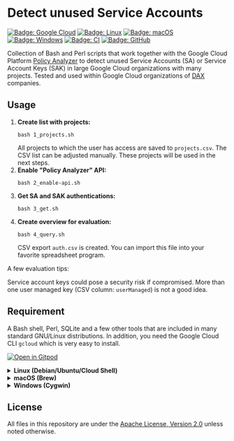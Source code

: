 # Detect unused Service Accounts

[![Badge: Google Cloud](https://img.shields.io/badge/Google%20Cloud-%234285F4.svg?logo=google-cloud&logoColor=white)](#readme)
[![Badge: Linux](https://img.shields.io/badge/Linux-FCC624.svg?logo=linux&logoColor=black)](#readme)
[![Badge: macOS](https://img.shields.io/badge/macOS-000000.svg?logo=apple&logoColor=white)](#readme)
[![Badge: Windows](https://img.shields.io/badge/Windows-008080.svg?logo=windows95&logoColor=white)](#readme)
[![Badge: CI](https://github.com/Cyclenerd/google-cloud-unused-service-accounts/actions/workflows/ci.yml/badge.svg)](https://github.com/Cyclenerd/google-cloud-unused-service-accounts/actions/workflows/ci.yml)
[![Badge: GitHub](https://img.shields.io/github/license/cyclenerd/google-cloud-unused-service-accounts)](https://github.com/Cyclenerd/google-cloud-unused-service-accounts/blob/master/LICENSE)


Collection of Bash and Perl scripts that work together with the
Google Cloud Platform [Policy Analyzer](https://cloud.google.com/policy-intelligence/docs/policy-analyzer-overview)
to detect unused Service Accounts (SA) or Service Account Keys (SAK)
in large Google Cloud organizations with many projects.
Tested and used within Google Cloud organizations of [DAX](https://en.wikipedia.org/wiki/DAX) companies.

## Usage

1. **Create list with projects:**
    ```shell
    bash 1_projects.sh
    ```
    All projects to which the user has access are saved to `projects.csv`.
    The CSV list can be adjusted manually.
    These projects will be used in the next steps.
1. **Enable "Policy Analyzer" API:**
    ```shell
    bash 2_enable-api.sh
    ```
1. **Get SA and SAK authentications:**
    ```shell
    bash 3_get.sh
    ```
1. **Create overview for evaluation:**
    ```shell
    bash 4_query.sh
    ```
    CSV export `auth.csv` is created.
    You can import this file into your favorite spreadsheet program.

A few evaluation tips:

Service account keys could pose a security risk if compromised.
More than one user managed key (CSV column: `userManaged`) is not a good idea.

## Requirement

A Bash shell, Perl, SQLite and a few other tools that are included in many standard GNU/Linux distributions.
In addition, you need the Google Cloud CLI `gcloud` which is very easy to install.

[![Open in Gitpod](https://gitpod.io/button/open-in-gitpod.svg)](https://gitpod.io/#https://github.com/Cyclenerd/google-cloud-unused-service-accounts)


<details>
<summary><b>Linux (Debian/Ubuntu/Cloud Shell)</b></summary>

Install these packages with dependencies:

```shell
sudo apt install     \
  libjson-xs-perl    \
  libdbd-sqlite3-perl
```

Install Google Cloud CLI `gcloud` following these instructions: <https://cloud.google.com/sdk/docs/install#deb>

</details>

<details>
<summary><b>macOS (Brew)</b></summary>

Install these [Homebrew](https://brew.sh/) packages with dependencies:

```shell
brew install perl
brew install cpanminus pkg-config
brew install sqlite3
brew install --cask google-cloud-sdk
```

Install Perl modules with cpanminus:
```shell
cpanm --installdeps .
```

Install Google Cloud CLI `gcloud` following these instructions: <https://cloud.google.com/sdk/docs/install#deb>

</details>

<details>
<summary><b>Windows (Cygwin)</b></summary>

Install these [Cygwin](https://www.cygwin.com/) packages:

* perl
* perl-DBD-SQLite
* perl-JSON-XS
* sqlite3
* python3

Install Google Cloud CLI `gcloud` following these instructions: <https://cloud.google.com/sdk/docs/install>

</details>


## License

All files in this repository are under the [Apache License, Version 2.0](LICENSE) unless noted otherwise.